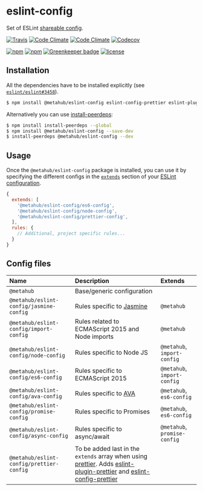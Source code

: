 # eslint-config

Set of ESLint [shareable config](http://eslint.org/docs/developer-guide/shareable-configs.html).

[![Travis](https://img.shields.io/travis/vanduynslagerp/eslint-config.svg)](https://travis-ci.org/vanduynslagerp/eslint-config)
[![Code Climate](https://img.shields.io/codeclimate/github/vanduynslagerp/eslint-config.svg)](https://codeclimate.com/github/vanduynslagerp/eslint-config)
[![Code Climate](https://img.shields.io/codeclimate/issues/github/vanduynslagerp/eslint-config.svg)](https://codeclimate.com/github/vanduynslagerp/eslint-config/issues)
[![Codecov](https://img.shields.io/codecov/c/github/vanduynslagerp/eslint-config.svg)](https://codecov.io/gh/vanduynslagerp/eslint-config)

[![npm](https://img.shields.io/npm/v/@metahub/eslint-config.svg)](https://www.npmjs.com/package/@metahub/eslint-config)
[![npm](https://img.shields.io/npm/dt/@metahub/eslint-config.svg)](https://www.npmjs.com/package/@metahub/eslint-config)
[![Greenkeeper badge](https://badges.greenkeeper.io/vanduynslagerp/eslint-config.svg)](https://greenkeeper.io/)
[![license](https://img.shields.io/github/license/vanduynslagerp/eslint-config.svg)](https://github.com/vanduynslagerp/eslint-config/blob/master/LICENSE)

## Installation

All the dependencies have to be installed explicitly (see [`eslint/eslint#3458`](https://github.com/eslint/eslint/issues/3458)).
```bash
$ npm install @metahub/eslint-config eslint-config-prettier eslint-plugin-ava eslint-plugin-babel eslint-plugin-import eslint-plugin-jasmine eslint-plugin-json eslint-plugin-prettier eslint-plugin-promise prettier eslint --save-dev
```

Alternatively you can use [install-peerdeps](https://github.com/nathanhleung/install-peerdeps):
```bash
$ npm install install-peerdeps --global
$ npm install @metahub/eslint-config --save-dev
$ install-peerdeps @metahub/eslint-config --dev
```

## Usage

Once the `@metahub/eslint-config` package is installed, you can use it by specifying the different configs in the [`extends`](http://eslint.org/docs/user-guide/configuring#extending-configuration-files) section of your [ESLint configuration](http://eslint.org/docs/user-guide/configuring).

```js
{
  extends: [
    '@metahub/eslint-config/es6-config',
    '@metahub/eslint-config/node-config',
    '@metahub/eslint-config/prettier-config',
  ],
  rules: {
    // Additional, project specific rules...
  }
}
```

## Config files

|Name|Description|Extends|
|:---|:-----|:----------|
|`@metahub`|Base/generic configuration||
|`@metahub/eslint-config/jasmine-config`|Rules specific to [Jasmine](https://jasmine.github.io/)|`@metahub`|
|`@metahub/eslint-config/import-config`|Rules related to ECMAScript 2015 and Node imports|`@metahub`|
|`@metahub/eslint-config/node-config`|Rules specific to Node JS|`@metahub`, `import-config`|
|`@metahub/eslint-config/es6-config`|Rules specific to ECMAScript 2015|`@metahub`, `import-config`|
|`@metahub/eslint-config/ava-config`|Rules specific to [AVA](https://github.com/avajs/ava)|`@metahub`, `es6-config`|
|`@metahub/eslint-config/promise-config`|Rules specific to Promises|`@metahub`, `es6-config`|
|`@metahub/eslint-config/async-config`|Rules specific to async/await|`@metahub`, `promise-config`|
|`@metahub/eslint-config/prettier-config`|To be added last in the `extends` array when using [prettier](https://github.com/prettier/prettier). Adds [eslint-plugin-prettier](https://github.com/prettier/eslint-plugin-prettier) and [eslint-config-prettier](https://github.com/prettier/eslint-config-prettier)||
